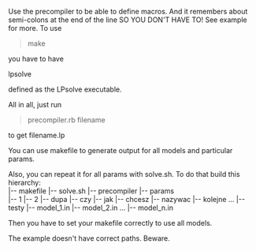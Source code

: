 Use the precompiler to be able to define macros.
And it remembers about semi-colons at the end of the line SO YOU DON'T HAVE TO!
See example for more. To use

> make

you have to have

lpsolve

defined as the LPsolve executable.




All in all, just run 

> precompiler.rb filename

to get filename.lp



You can use makefile to generate output for all models and particular params.

Also, you can repeat it for all params with solve.sh.
To do that build this hierarchy:
\
 |-- makefile
 |-- solve.sh
 |-- precompiler
 |-- params
     \
      |-- 1
      |-- 2
      |-- dupa
      |-- czy
      |-- jak
      |-- chcesz
      |-- nazywac
      |-- kolejne
      ...
      |-- testy
  |-- model_1.in
  |-- model_2.in
  ...
  |-- model_n.in
  
Then you have to set your makefile correctly to use all models.


The example doesn't have correct paths. Beware.
